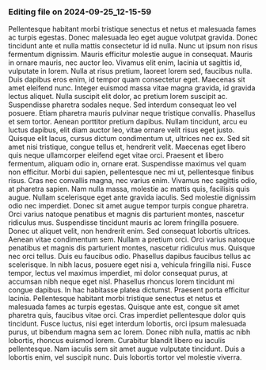 

### Editing file on 2024-09-25_12-15-59

Pellentesque habitant morbi tristique senectus et netus et malesuada fames ac turpis egestas. Donec malesuada leo eget augue volutpat gravida. Donec tincidunt ante et nulla mattis consectetur id id nulla. Nunc ut ipsum non risus fermentum dignissim. Mauris efficitur molestie augue in consequat. Mauris in ornare mauris, nec auctor leo. Vivamus elit enim, lacinia ut sagittis id, vulputate in lorem. Nulla at risus pretium, laoreet lorem sed, faucibus nulla. Duis dapibus eros enim, id tempor quam consectetur eget. Maecenas sit amet eleifend nunc. Integer euismod massa vitae magna gravida, id gravida lectus aliquet. Nulla suscipit elit dolor, ac pretium lorem suscipit ac. Suspendisse pharetra sodales neque. Sed interdum consequat leo vel posuere.
Etiam pharetra mauris pulvinar neque tristique convallis. Phasellus et sem tortor. Aenean porttitor pretium dapibus. Nullam tincidunt, arcu eu luctus dapibus, elit diam auctor leo, vitae ornare velit risus eget justo. Quisque elit lacus, cursus dictum condimentum ut, ultrices nec ex. Sed sit amet nisi tristique, congue tellus et, hendrerit velit. Maecenas eget libero quis neque ullamcorper eleifend eget vitae orci. Praesent et libero fermentum, aliquam odio in, ornare erat. Suspendisse maximus vel quam non efficitur. Morbi dui sapien, pellentesque nec mi ut, pellentesque finibus risus. Cras nec convallis magna, nec varius enim. Vivamus nec sagittis odio, at pharetra sapien.
Nam nulla massa, molestie ac mattis quis, facilisis quis augue. Nullam scelerisque eget ante gravida iaculis. Sed molestie dignissim odio nec imperdiet. Donec sit amet augue tempor turpis congue pharetra. Orci varius natoque penatibus et magnis dis parturient montes, nascetur ridiculus mus. Suspendisse tincidunt mauris ac lorem fringilla posuere. Donec ut aliquet velit, non hendrerit enim. Sed consequat lobortis ultrices. Aenean vitae condimentum sem. Nullam a pretium orci.
Orci varius natoque penatibus et magnis dis parturient montes, nascetur ridiculus mus. Quisque nec orci tellus. Duis eu faucibus odio. Phasellus dapibus faucibus tellus ac scelerisque. In nibh lacus, posuere eget nisi a, vehicula fringilla nisi. Fusce tempor, lectus vel maximus imperdiet, mi dolor consequat purus, at accumsan nibh neque eget nisl. Phasellus rhoncus lorem tincidunt mi congue dapibus. In hac habitasse platea dictumst.
Praesent porta efficitur lacinia. Pellentesque habitant morbi tristique senectus et netus et malesuada fames ac turpis egestas. Quisque ante est, congue sit amet pharetra quis, faucibus vitae orci. Cras imperdiet pellentesque dolor quis tincidunt. Fusce luctus, nisi eget interdum lobortis, orci ipsum malesuada purus, ut bibendum magna sem ac lorem. Donec nibh nulla, mattis ac nibh lobortis, rhoncus euismod lorem. Curabitur blandit libero eu iaculis pellentesque. Nam iaculis sem sit amet augue vulputate tincidunt. Duis a lobortis enim, vel suscipit nunc. Duis lobortis tortor vel molestie viverra.


